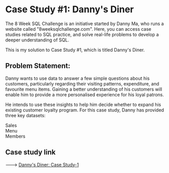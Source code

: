 # Case Study #1: Danny's Diner

The 8 Week SQL Challenge is an initiative started by Danny Ma, who runs a website called "8weeksqlchallenge.com". Here, you can access case studies related to SQL practice, and solve real-life problems to develop a deeper understanding of SQL.

This is my solution to Case Study #1, which is titled Danny's Diner.

## Problem Statement:

Danny wants to use data to answer a few simple questions about his customers, particularly regarding their visiting patterns, expenditure, and favourite menu items. Gaining a better understanding of his customers will enable him to provide a more personalised experience for his loyal patrons.

He intends to use these insights to help him decide whether to expand his existing customer loyalty program. For this case study, Danny has provided three key datasets:

Sales </br>
Menu </br>
Members </br>

## Case study link 
---> [Danny's Diner: Case Study-1](https://8weeksqlchallenge.com/case-study-1/)
